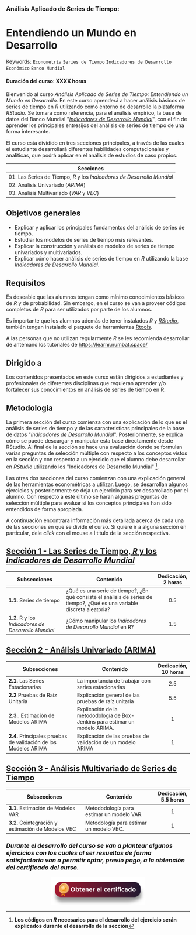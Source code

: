 ### Análisis Aplicado de Series de Tiempo: 
# Entendiendo un Mundo en Desarrollo
Keywords: `Econometría` `Series de Tiempo` `Indicadores de Desarrollo Económico` `Banco Mundial`
#### Duración del curso: XXXX horas
Bienvenido al curso _Análisis Aplicado de Series de Tiempo: Entendiendo un Mundo en Desarrollo_. En este curso aprenderá a hacer análisis básicos de series de tiempo en $R$ utilizando como entorno de desarrollo la plataforma $RStudio$. Se tomara como referencia, para el análisis empírico, la base de datos del Banco Mundial "[_Indicadores de Desarrollo Mundial_](https://databank.worldbank.org/source/world-development-indicators)", con el fin de aprender los principales entresijos del análisis de series de tiempo de una forma interesante.

El curso esta dividido en tres secciones principales, a través de las cuales el estudiante desarrollará diferentes habilidades computacionales y analíticas, que podrá aplicar en el análisis de estudios de caso propios.

| Secciones                                                                                               |   
|---------------------------------------------------------------------------------------------------------|
| 01. Las Series de Tiempo,  $R$ y los _Indicadores de Desarrollo Mundial_                                | 
| 02. Análisis Univariado (_ARIMA_)                                                                       | 
| 03. Análisis Multivariado (_VAR_ y _VEC_)                                                               | 


## Objetivos generales
* Explicar y aplicar los principales fundamentos del análisis de series de tiempo.
* Estudiar los modelos de series de tiempo más relevantes.
* Explicar la construcción y análisis de modelos de series de tiempo univariados y multivariados.
* Explicar cómo hacer análisis de series de tiempo en $R$ utilizando la base _Indicadores de Desarrollo Mundial_.

## Requisitos
Es deseable que las alumnos tengan como mínimo conocimientos básicos de $R$ y de probabilidad. Sin embargo, en el curso se van a proveer códigos completos de $R$ para ser utilizados por parte de los alumnos.

Es importante que los alumnos además de tener instalados $R$ y [$RStudio$](https://posit.co/download/rstudio-desktop/), también tengan instalado el paquete de herramientas [Rtools](https://cran.r-project.org/bin/windows/Rtools/).

A las personas que no utilizan regularmente $R$ se les recomienda desarrollar de antemano los tutoriales de https://learnr.numbat.space/

## Dirigido a
Los contenidos presentados en este curso están dirigidos a estudiantes y profesionales de diferentes disciplinas que requieran aprender y/o fortalecer sus conocimientos en análisis de series de tiempo en R.

## Metodología
La primera sección del curso comienza con una explicación de lo que es el análisis de series de tiempo y de las caracteristicas principales de la base de datos "_Indicadores de Desarrollo Mundial_". Posteriormente, se explica cómo se puede descargar y manipular esta base directamente desde RStudio. Al final de la sección se hace una evaluación donde se formulan varias preguntas de selección múltiple con respecto a los conceptos vistos en la sección y con respecto a un ejercicio que el alumno debe desarrollar en $RStudio$ utilizando los "Indicadores de Desarrollo Mundial" [^1]. 

[^1]: **Los códigos en _R_ necesarios para el desarrollo del ejercicio serán explicados durante el desarrollo de la sección**

Las otras dos secciones del curso comienzan con una explicación general de las herramientas econométricas a utilizar. Luego, se desarrollan algunos ejercicios y posteriormente se deja un ejercicio para ser desarrollado por el alumno. Con respecto a este último se haran algunas preguntas de selección múltiple para evaluar si los conceptos principales han sido entendidos de forma apropiada.

A continuación encontrara información más detallada acerca de cada una de las secciones en que se divide el curso. Si quiere ir a alguna sección en particular, dele _click_ con el mouse a l titulo de la sección respectiva. 

## [Sección 1 - Las Series de Tiempo, _R_ y los _Indicadores de Desarrollo Mundial_](Seccion01/Readme.md)
| Subsecciones                                         | Contenido                                                                                                                | Dedicación,<br> 2 horas   | 
|------------------------------------------------------|--------------------------------------------------------------------------------------------------------------------------|:-------------------------:|
| **1.1.** Series de tiempo                            |¿Qué es una serie de tiempo?, ¿En qué consiste el análisis de series de tiempo?, ¿Qué es una variable discreta aleatoria? |             0.5           | 
| **1.2.** R y los _Indicadores de Desarrollo Mundial_ |¿Cómo manipular los _Indicadores de Desarrollo Mundial_ en R?                                                             |             1.5           | 

## [Sección 2 - Análisis Univariado (ARIMA)](Seccion02/Readme.md)
| Subsecciones                                                   | Contenido                                                                     | Dedicación,<br> 10 horas| 
|-----------------------------------------------------------------|------------------------------------------------------------------------------|:-----------------------:|
| **2.1.** Las Series Estacionarias                               | La importancia de trabajar con series estacionarias                          |             2.5         | 
| **2.2** Pruebas de Raíz Unitaria                                | Explicación general de las pruebas de raíz unitaria                          |             5.5         | 
| **2.3.**. Estimación de Modelos ARIMA                           | Explicación de la metododología de Box-Jenkins para estimar un modelo ARIMA. |              1          | 
| **2.4.** Principales pruebas de validación de los Modelos ARIMA | Explicación de las pruebas de validación de un modelo ARIMA                  |              1          | 

## [Sección 3 - Análisis Multivariado de Series de Tiempo](Seccion03/Readme.md)
| Subsecciones                                       | Contenido                                     | Dedicación,<br> 5.5 horas | 
|----------------------------------------------------|-----------------------------------------------|:-------------------------:|
| **3.1.** Estimación de Modelos VAR                  | Metododología para estimar un modelo VAR.     |              1            | 
| **3.2.** Cointegración y estimación de Modelos VEC  | Metodología para estimar un modelo VEC.       |              1            | 

### _Durante el desarrollo del curso se van a plantear algunos ejercicios con los cuales al ser resueltos de forma satisfactoria van a permitir optar, previo pago, a la obtención del certificado del curso._
  
<div align="center"><a href="https://enlace-academico.escuelaing.edu.co/psc/FORMULARIO/EMPLOYEE/SA/c/EC_LOCALIZACION_RE.LC_FRM_ADMEDCO_FL.GBL" target="_blank"><img src="https://github.com/alvaroperdomo/World-Econometrics/blob/main/.icons/IconCEHBotonCertificado.png" alt="World-Econometrics" width="260" border="0" /></a></div>
